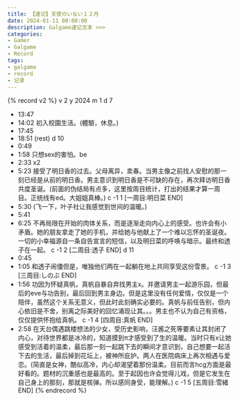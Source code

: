```yaml
---
title: 【速记】天使のいない１２月
date: 2024-01-11 00:00:00
description: Galgame速记文本 >>> 
categories:
- Gamer
- Galgame
- Record
tags:
- galgame
- record
- 记录
---
```


{% record v2 %}
v 2
y 2024
m 1
d 7
- 13:47
- 14:02
初入校園生活。(體驗，休息。)
- 17:45
- 18:51
(rest)
d 10
- 0:49
- 1:58
只想sex的害怕。be
- 2:33
x2
- 5:23
接受了明日香的过去。父母离异，卖春。当男主像之前找人安慰的那一刻已经是从前的明日香。男主意识到明日香是不可缺的存在，再次拜访明日香共度圣诞。(前面的伪结局有点多，这里按周目统计，打出的结果才算一周目。正统线有ed。大姐姐真棒。)
c -1 1 [一周目:明日菜 END]
- 5:30
(飞一下，叶子社让我感觉到世间的温暖。)
- 5:41
- 6:25
不再局限在开始的肉体关系，而是逐渐走向内心上的感受。也许会有小矛盾。她的朋友拿走了她的手机，并给她与他献上了一个难以忘怀的圣诞夜。一切的小幸福源自一条自告宣言的短信，以及明日菜的呼唤与暗示。最终和透子在一起。
c -1 2 [二周目:透子 END]
d 11
- 0:45
- 1:05
和透子闹僵但是，唯独他们两在一起躺在地上共同享受这份雪景。
c -1 3 [三周目:しのぶ END]
- 1:56
功因为怀疑真帆，真帆自暴自弃找男主x。并邀请男主一起游乐园，但最后的eve与功告别，最后回到男主身边。但是这里没有任何爱情，仅仅是一个陪伴，虽然这个关系无意义，但此时此刻确实必要的。真帆与前任告别，但内心依旧是不舍，别离之际美好的回忆涌现让其。。。男主也不认为自己有资格，仅仅提供怀抱给真帆。
c -1 4 [四周目:真帆 END]
- 2:58
在天台偶遇跳楼想法的少女，受历史影响，汪酱之死等要素让其封闭了内心，对待世界都是冰冷的，知道摸到π才感受到了生的温暖。当时只有x让她感受到活着的温柔，最后那一刻一起跳下去的瞬间才意识到，自己想要一起活下去的生活，最后掉到花坛上，被神所庇护。两人在医院病床上再次相遇与爱恋。(简直是女神，酷似高冷，内心却渴望着那份温柔。目前而言hcg方面是最好看的。题材的沉重感也是最高的。至于起因也许会觉得儿戏，但是它发生在自己身上的那刻，那就是核弹。所以感同身受，能理解。)
c -1 5 [五周目:雪緒 END]
{% endrecord %}
